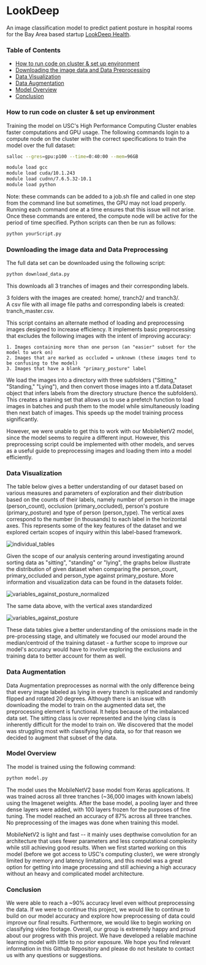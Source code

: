 # LookDeep
An image classification model to predict patient posture in hospital rooms for the Bay Area based startup [LookDeep Health](https://www.lookdeep.health/).

### Table of Contents
- [How to run code on cluster & set up environment](#How-to-run-code-on–cluster–&–set–up–environment)
- [Downloading the image data and Data Preprocessing](#Downloading-the-image-data-and-Data-Preprocessing)
- [Data Visualization](#Data-Visualization)
- [Data Augmentation](#Data-Augmentation)
- [Model Overview](#Model-Overview)
- [Conclusion](#Conclusion)


### How to run code on cluster & set up environment

Training the model on USC's High Performance Computing Cluster enables faster computations and GPU usage. The following commands login to a compute node on the cluster with the correct specifications to train the model over the full dataset:

``` bash
salloc --gres=gpu:p100 --time=0:40:00 --mem=96GB

module load gcc
module load cuda/10.1.243
module load cudnn/7.6.5.32-10.1
module load python
```
Note: these commands can be added to a job.sh file and called in one step from the command line but sometimes, the GPU may not load properly. Running each command one at a time ensures that this issue will not arise. 
Once these commands are entered, the compute node will be active for the period of time specified. Python scripts can then be run as follows: 
``` bash
python yourScript.py
```  

### Downloading the image data and Data Preprocessing

The full data set can be downloaded using the following script:
``` bash
python download_data.py
```
This downloads all 3 tranches of images and their corresponding labels. 
  
3 folders with the images are created: home/, tranch2/ and tranch3/.  
A csv file with all image file paths and corresponding labels is created: tranch_master.csv. 

This script contains an alternate method of loading and preprocessing images designed to increase efficiency. It implements basic preprocessing that excludes the following images with the intent of improving accuracy:

    1. Images containing more than one person (an "easier" subset for the model to work on)
    2. Images that are marked as occluded = unknown (these images tend to be confusing to the model)
    3. Images that have a blank "primary_posture" label

We load the images into a directory with three subfolders ("Sitting," "Standing," "Lying"), and then convert those images into a tf.data.Dataset object that infers labels from the directory structure (hence the subfolders). This creates a training set that allows us to use a prefetch function to load images in batches and push them to the model while simultaneously loading then next batch of images. This speeds up the model training process significantly. 

However, we were unable to get this to work with our MobileNetV2 model, since the model seems to require a different input. However, this preprocessing script could be implemented with other models, and serves as a useful guide to preprocessing images and loading them into a model efficiently. 


### Data Visualization

The table below gives a better understanding of our dataset based on various measures and parameters of exploration and their distribution based on the counts of their labels, namely number of person in the image (person_count), occlusion (primary_occluded), person's posture (primary_posture) and type of person (person_type). The vertical axes correspond to the number (in thousands) to each label in the horizontal axes. This represents some of the key features of the dataset and we explored certain scopes of inquiry within this label-based framework.

![individual_tables](https://user-images.githubusercontent.com/31398970/98972465-54849900-24c7-11eb-8ee7-865c9a0e5725.png)

Given the scope of our analysis centering around investigating around sorting data as "sitting", "standing" or "lying", the graphs below illustrate the distribution of given dataset when comparing the person_count, primary_occluded and person_type against primary_posture. More information and visualization data can be found in the datasets folder.

![variables_against_posture_normalized](https://user-images.githubusercontent.com/31398970/98507049-ac927580-2211-11eb-972d-8f05263d5bb8.png)

The same data above, with the vertical axes standardized

![variables_against_posture](https://user-images.githubusercontent.com/31398970/98507048-abf9df00-2211-11eb-82e5-70f29333e482.png) 

These data tables give a better understanding of the omissions made in the pre-processing stage, and ultimately we focused our model around the median/centroid of the training dataset - a further scope to improve our model's accuracy would have to involve exploring the exclusions and training data to better account for them as well.


### Data Augmentation
Data Augmentation preprocesses as normal with the only difference being that every image labeled as lying in every tranch is replicated and randomly flipped and rotated 20 degrees. Although there is an issue with downloading the model to train on the augmented data set, the preprocessing element is functional. It helps because of the imbalanced data set. The sitting class is over represented and the lying class is inherently difficult for the model to train on. We discovered that the model was struggling most with classifying lying data, so for that reason we decided to augment that subset of the data.


### Model Overview
The model is trained using the following command: 
``` bash
python model.py
```  
The model uses the MobileNetV2 base model from Keras applications. It was trained across all three tranches (~36,000 images with known labels) using the Imagenet weights. After the base model, a pooling layer and three dense layers were added, with 100 layers frozen for the purposes of fine tuning. The model reached an accuracy of 87% across all three tranches. No preprocessing of the images was done when training this model. 

MobileNetV2 is light and fast -- it mainly uses depthwise convolution for an architecture that uses fewer parameters and less computational complexity while still achieving good results. When we first started working on this model (before we got access to USC's computing cluster), we were strongly limited by memory and latency limitations, and this model was a great option for getting into image processing and still achieving a high accuracy without an heavy and complicated model architecture. 


### Conclusion
We were able to reach a ~90% accuracy level even without preprocessing the data. If we were to continue this project, we would like to continue to build on our model accuracy and explore how preprocessing of data could improve our final results. Furthermore, we would like to begin working on classifying video footage. Overall, our group is extremely happy and proud about our progress with this project. We have developed a reliable machine learning model with little to no prior exposure. We hope you find relevant information in this Github Repository and please do not hesitate to contact us with any questions or suggestions.
